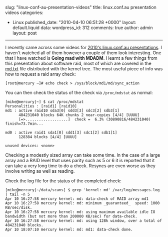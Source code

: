 slug: "linux-conf-au-presentation-videos"
title: linux.conf.au presentation videos
categories:
  - Linux
published_date: "2010-04-10 06:51:28 +0000"
layout: default.liquid
data:
  wordpress_id: 312
  comments: true
  author: admin
  layout: post
---
I recently came across some videos for [2010's linux.conf.au presentations][0].
I haven't watched all of them however a couple of them look interesting. One
that I have watched is **Going mad with MDADM**. I learnt a few things from this
presentation about software raid, most of which are covered in the [md.txt][1]
file distributed with the kernel tree. The most useful piece of info was how to
request a raid array check:

    [root@mercury ~]# echo check > /sys/block/md1/md/sync_action

You can then check the status of the check via `/proc/mdstat` as normal:

    [mike@mercury|~] $ cat /proc/mdstat
    Personalities : [raid1] [raid10]
    md1 : active raid10 sda3[0] sdd3[3] sdc3[2] sdb3[1]
          484231040 blocks 64K chunks 2 near-copies [4/4] [UUUU]
          [=>...................]  check =  6.3% (30890816/484231040) finish=73.7min...

    md0 : active raid1 sda1[0] sdd1[3] sdc1[2] sdb1[1]
          128384 blocks [4/4] [UUUU]

    unused devices: <none>

Checking a modestly sized array can take some time. In the case of a large array
and a RAID level that uses parity such as 5 or 6 it is reported that it can take
a very long time to do a check. Resyncs are even worse as they involve writing
as well as reading.

Check the log file for the status of the completed check:

    [mike@mercury|~/data/scans] $ grep 'kernel: md' /var/log/messages.log | tail -n 5
    Apr 10 16:27:58 mercury kernel: md: data-check of RAID array md1
    Apr 10 16:27:58 mercury kernel: md: minimum _guaranteed_  speed: 1000 KB/sec/disk.
    Apr 10 16:27:58 mercury kernel: md: using maximum available idle IO bandwidth (but not more than 200000 KB/sec) for data-check.
    Apr 10 16:27:58 mercury kernel: md: using 128k window, over a total of 484231040 blocks.
    Apr 10 18:07:10 mercury kernel: md: md1: data-check done.

[0]: http://mirror.linux.org.au/linux.conf.au/2010/
[1]: http://git.kernel.org/cgit/linux/kernel/git/torvalds/linux.git/tree/Documentation/md.txt
